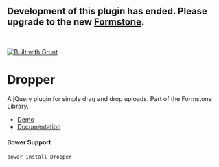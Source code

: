 <h2>Development of this plugin has ended. Please upgrade to the new <a href="http://formstone.it">Formstone</a>.</h2>
<br>

<a href="http://gruntjs.com" target="_blank"><img src="https://cdn.gruntjs.com/builtwith.png" alt="Built with Grunt"></a> 
# Dropper 

A jQuery plugin for simple drag and drop uploads. Part of the Formstone Library. 

- [Demo](http://classic.formstone.it/components/Dropper/demo/index.html) 
- [Documentation](http://classic.formstone.it/dropper/) 

#### Bower Support 
`bower install Dropper` 